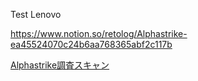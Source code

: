 Test Lenovo

https://www.notion.so/retolog/Alphastrike-ea45524070c24b6aa768365abf2c117b

[Alphastrike調査スキャン](https://www.notion.so/retolog/Alphastrike-ea45524070c24b6aa768365abf2c117b)